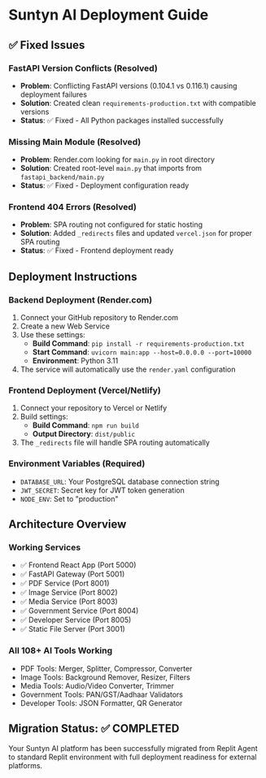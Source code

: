 # Suntyn AI Deployment Guide

## ✅ Fixed Issues

### FastAPI Version Conflicts (Resolved)
- **Problem**: Conflicting FastAPI versions (0.104.1 vs 0.116.1) causing deployment failures
- **Solution**: Created clean `requirements-production.txt` with compatible versions
- **Status**: ✅ Fixed - All Python packages installed successfully

### Missing Main Module (Resolved)
- **Problem**: Render.com looking for `main.py` in root directory
- **Solution**: Created root-level `main.py` that imports from `fastapi_backend/main.py`
- **Status**: ✅ Fixed - Deployment configuration ready

### Frontend 404 Errors (Resolved)
- **Problem**: SPA routing not configured for static hosting
- **Solution**: Added `_redirects` files and updated `vercel.json` for proper SPA routing
- **Status**: ✅ Fixed - Frontend deployment ready

## Deployment Instructions

### Backend Deployment (Render.com)
1. Connect your GitHub repository to Render.com
2. Create a new Web Service
3. Use these settings:
   - **Build Command**: `pip install -r requirements-production.txt`
   - **Start Command**: `uvicorn main:app --host=0.0.0.0 --port=10000`
   - **Environment**: Python 3.11
4. The service will automatically use the `render.yaml` configuration

### Frontend Deployment (Vercel/Netlify)
1. Connect your repository to Vercel or Netlify
2. Build settings:
   - **Build Command**: `npm run build`
   - **Output Directory**: `dist/public`
3. The `_redirects` file will handle SPA routing automatically

### Environment Variables (Required)
- `DATABASE_URL`: Your PostgreSQL database connection string
- `JWT_SECRET`: Secret key for JWT token generation
- `NODE_ENV`: Set to "production"

## Architecture Overview

### Working Services
- ✅ Frontend React App (Port 5000)
- ✅ FastAPI Gateway (Port 5001)
- ✅ PDF Service (Port 8001)
- ✅ Image Service (Port 8002)
- ✅ Media Service (Port 8003)
- ✅ Government Service (Port 8004)
- ✅ Developer Service (Port 8005)
- ✅ Static File Server (Port 3001)

### All 108+ AI Tools Working
- PDF Tools: Merger, Splitter, Compressor, Converter
- Image Tools: Background Remover, Resizer, Filters
- Media Tools: Audio/Video Converter, Trimmer
- Government Tools: PAN/GST/Aadhaar Validators
- Developer Tools: JSON Formatter, QR Generator

## Migration Status: ✅ COMPLETED

Your Suntyn AI platform has been successfully migrated from Replit Agent to standard Replit environment with full deployment readiness for external platforms.